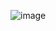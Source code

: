 ![image](https://user-images.githubusercontent.com/64978486/217741416-4e53f4b5-1046-4303-aeef-d5f5371c6eeb.png)
<!--
[![Anurag's GitHub stats](https://github-readme-stats.vercel.app/api?username=itshuel&show_icons=true&theme=dark&bg_color=2b2b2b&title_color=be264c&text_color=ffffff&icon_color=be264c&hide_border=true&border_radius=0&ring_color=be264c)](https://github.com/anuraghazra/github-readme-stats)<br>
[![codewars](https://www.codewars.com/users/itshuel/badges/large)](https://www.codewars.com/users/itshuel)   
[![Readme Quotes](https://quotes-github-readme.vercel.app/api?type=horizontal&theme=dracula)](https://github.com/piyushsuthar/github-readme-quotes)
-->
